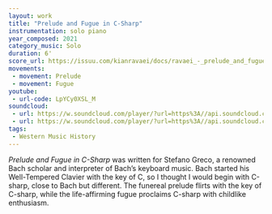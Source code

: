 ```yaml
---
layout: work
title: "Prelude and Fugue in C-Sharp"
instrumentation: solo piano
year_composed: 2021
category_music: Solo
duration: 6'
score_url: https://issuu.com/kianravaei/docs/ravaei_-_prelude_and_fugue_in_c-sharp
movements:
 - movement: Prelude
 - movement: Fugue
youtube:
 - url-code: LpYCy0XSL_M
soundcloud: 
 - url: https://w.soundcloud.com/player/?url=https%3A//api.soundcloud.com/tracks/1078662487&color=%23ff5500&auto_play=false&hide_related=false&show_comments=true&show_user=true&show_reposts=false&show_teaser=true&visual=true
 - url: https://w.soundcloud.com/player/?url=https%3A//api.soundcloud.com/tracks/1078662880&color=%23ff5500&auto_play=false&hide_related=false&show_comments=true&show_user=true&show_reposts=false&show_teaser=true&visual=true
tags:
 - Western Music History
---
```


_Prelude and Fugue in C-Sharp_ was written for Stefano Greco, a renowned Bach scholar and interpreter of Bach’s keyboard music. Bach started his Well-Tempered Clavier with the key of C, so I thought I would begin with C-sharp, close to Bach but different. The funereal prelude flirts with the key of C-sharp, while the life-affirming fugue proclaims C-sharp with childlike enthusiasm.